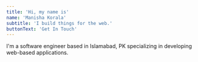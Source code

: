 ```yaml
---
title: 'Hi, my name is'
name: 'Manisha Korala'
subtitle: 'I build things for the web.'
buttonText: 'Get In Touch'
---
```


I'm a software engineer based in Islamabad, PK specializing in developing web-based applications.
